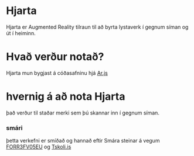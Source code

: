 # Hjarta
Hjarta er Augmented Reality tilraun til að byrta lystaverk í gegnum síman og út í heiminn.

# Hvað verður notað?
Hjarta mun bygjast á cóðasafninu hjá [Ar.js](https://ar-js-org.github.io/AR.js-Docs/ "AR.js")


# hvernig á að nota Hjarta
það verður til staðar merki sem þú skannar inn í gegnum síman.


### smári
þetta verkefni er smíðað og hannað eftir Smára steinar á vegum [FORR3FV05EU](https://github.com/GunnarThorunnarson/FORR3FV05EU/wiki "áfnagi") og [Tskoli.is](https://tskoli.is/ "tskoli")
 
